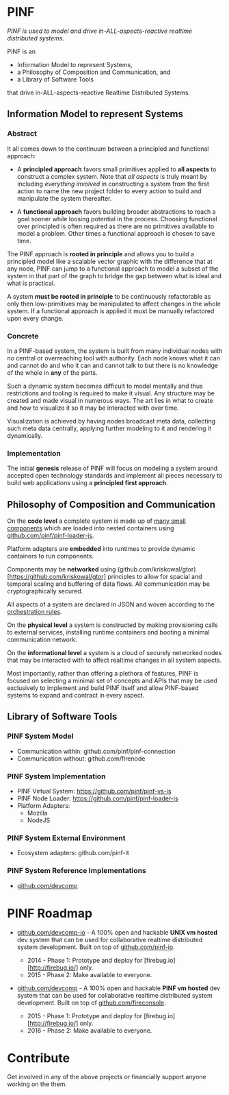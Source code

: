 
# PINF

*PINF is used to model and drive in-ALL-aspects-reactive realtime distributed systems.*

PINF is an

  * Information Model to represent Systems,
  * a Philosophy of Composition and Communication, and
  * a Library of Software Tools

that drive in-ALL-aspects-reactive Realtime Distributed Systems.


## Information Model to represent Systems

### Abstract

It all comes down to the continuum between a principled and functional approach:

  * A **principled approach** favors small primitives applied to **all aspects** to construct a complex system. Note that *all aspects* is truly meant by including *everything involved* in constructing a system from the first action to name the new project folder to every action to build and manipulate the system thereafter.

  * A **functional approach** favors building broader abstractions to reach a goal sooner while loosing potential in the process. Choosing functional over principled is often required as there are no primitives available to model a problem. Other times a functional approach is chosen to save time.

The PINF approach is **rooted in principle** and allows you to build a principled model like a scalable vector graphic with the difference that at any node, PINF can jump to a functional approach to model a subset of the system in that part of the graph to bridge the gap between what is ideal and what is practical.

A system **must be rooted in principle** to be continuously refactorable as only then low-primitives may be manipulated to affect changes in the whole system. If a functional approach is applied it must be manually refactored upon every change.

### Concrete

In a PINF-based system, the system is built from many individual nodes with no central or overreaching tool with authority. Each node knows what it can and cannot do and who it can and cannot talk to but there is no knowledge of the whole in **any** of the parts.

Such a dynamic system becomes difficult to model mentally and thus restrictions and tooling is required to make it visual. Any structure may be created and made visual in numerous ways. The art lies in what to create and how to visualize it so it may be interacted with over time.

Visualization is achieved by having nodes broadcast meta data, collecting such meta data centrally, applying further modeling to it and rendering it dynamically.

### Implementation

The initial **genesis** release of PINF will focus on modeling a system around accepted open technology standards and implement all pieces necessary to build web applications using a **principled first approach**. 


## Philosophy of Composition and Communication

On the **code level** a complete system is made up of [many small components](http://www.quora.com/What-is-the-recommended-method-modularizing-and-packaging-my-web-apps-JavaScript-code/answer/Christoph-Dorn) which are loaded into nested containers using [github.com/pinf/pinf-loader-js](https://github.com/pinf/pinf-loader-js).

Platform adapters are **embedded** into runtimes to provide dynamic containers to run components.

Components may be **networked** using (github.com/kriskowal/gtor)[https://github.com/kriskowal/gtor] principles to allow for spacial and temporal scaling and buffering of data flows. All communication may be cryptographically secured.

All aspects of a system are declared in JSON and woven according to the [orchestration rules](https://github.com/pinf/pinf-config).

On the **physical level** a system is constructed by making provisioning calls to external services, installing runtime containers and booting a minimal communication network.

On the **informational level** a system is a cloud of securely networked nodes that may be interacted with to affect realtime changes in all system aspects.

Most importantly, rather than offering a plethora of features, PINF is focused on selecting a minimal set of concepts and APIs that may be used exclusively to implement and build PINF itself and allow PINF-based systems to expand and contract in every aspect.


## Library of Software Tools

### PINF System Model

  * Communication within: github.com/pinf/pinf-connection
  * Communication without: github.com/firenode

### PINF System Implementation

  * PINF Virtual System: https://github.com/pinf/pinf-vs-js
  * PINF Node Loader: https://github.com/pinf/pinf-loader-js
  * Platform Adapters:
    * Mozilla
    * NodeJS

### PINF System External Environment

  * Ecosystem adapters: github.com/pinf-it

### PINF System Reference Implementations

  * [github.com/devcomp](https://github.com/devcomp)


# PINF Roadmap

* [github.com/devcomp-io](https://github.com/devcomp-io) - A 100% open and hackable **UNIX vm hosted** dev system that can be used for collaborative realtime distributed system development. Built on top of [github.com/pinf-io](https://github.com/pinf-io).
  * 2014 - Phase 1: Prototype and deploy for [firebug.io][http://firebug.io/] only.
  * 2015 - Phase 2: Make available to everyone.

* [github.com/devcomp](https://github.com/devcomp) - A 100% open and hackable **PINF vm hosted** dev system that can be used for collaborative realtime distributed system development. Built on top of [github.com/fireconsole](https://github.com/fireconsole).
  * 2015 - Phase 1: Prototype and deploy for [firebug.io][http://firebug.io/] only.
  * 2016 - Phase 2: Make available to everyone.


# Contribute

Get involved in any of the above projects or financially support anyone working on the them.

